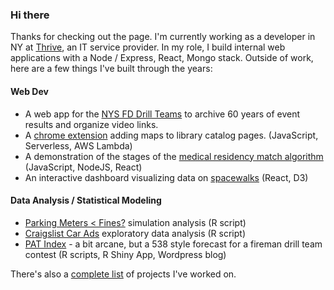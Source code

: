 ### Hi there

Thanks for checking out the page.  I'm currently working as a developer in NY at [Thrive](https://thrivenextgen.com/), an IT service provider.  In my role, I build internal web applications with a Node / Express, React, Mongo stack.  Outside of work, here are a few things I've built through the years: 

#### Web Dev

* A web app for the [NYS FD Drill Teams](https://nysfddt.com/) to archive 60 years of event results and organize video links.
* A [chrome extension](http://catalogmaps631.com) adding maps to library catalog pages.  (JavaScript, Serverless, AWS Lambda)
* A demonstration of the stages of the [medical residency match algorithm](https://residency-match-demo.herokuapp.com/)  (JavaScript, NodeJS, React)
* An interactive dashboard visualizing data on [spacewalks](https://d-murphy.github.io/spacewalk-dashboard/)  (React, D3)

#### Data Analysis / Statistical Modeling

* [Parking Meters < Fines?](https://www.kaggle.com/code/murphydan/how-often-should-you-pay-the-parking-meter/notebook) simulation analysis (R script)
* [Craigslist Car Ads](https://www.kaggle.com/code/murphydan/craigslist-cars-eda/report) exploratory data analysis (R script)
* [PAT Index](https://patindex.wordpress.com/) - a bit arcane, but a 538 style forecast for a fireman drill team contest (R scripts, R Shiny App, Wordpress blog)

There's also a [complete list](https://github.com/d-murphy/d-murphy/blob/main/completeProjectList.md) of projects I've worked on.  
